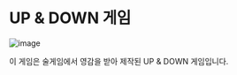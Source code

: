 # UP & DOWN 게임

![image](https://github.com/user-attachments/assets/34f4c4e4-5b63-4e4a-accf-8434186df524)

이 게임은 술게임에서 영감을 받아 제작된 UP & DOWN 게임입니다.
